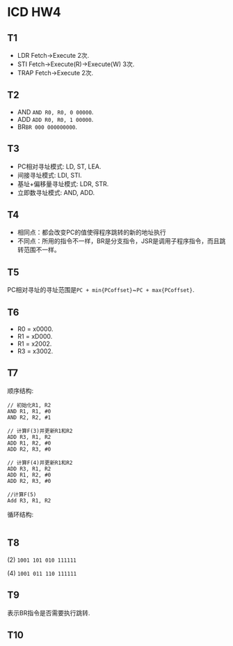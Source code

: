 # ICD HW4

## T1
- LDR   Fetch->Execute 2次.
- STI   Fetch->Execute(R)->Execute(W) 3次.
- TRAP  Fetch->Execute 2次.
## T2
- AND `AND R0, R0, 0 00000`.
- ADD `ADD R0, R0, 1 00000`.
- BR`BR 000 000000000`.
## T3
- PC相对寻址模式: LD, ST, LEA.
- 间接寻址模式: LDI, STI.
- 基址+偏移量寻址模式: LDR, STR.
- 立即数寻址模式: AND, ADD.
## T4
- 相同点：都会改变PC的值使得程序跳转的新的地址执行
- 不同点：所用的指令不一样，BR是分支指令，JSR是调用子程序指令，而且跳转范围不一样。
## T5
PC相对寻址的寻址范围是`PC + min{PCoffset}`~`PC + max{PCoffset}`.
## T6
- R0 = x0000.
- R1 = xD000.
- R1 = x2002.
- R3 = x3002.
## T7
顺序结构:
```
// 初始化R1, R2
AND R1, R1, #0
AND R2, R2, #1

// 计算F(3)并更新R1和R2
ADD R3, R1, R2
ADD R1, R2, #0
ADD R2, R3, #0

// 计算F(4)并更新R1和R2
ADD R3, R1, R2
ADD R1, R2, #0
ADD R2, R3, #0

//计算F(5)
Add R3, R1, R2
```
循环结构:
```

```
## T8
(2) `1001 101 010 111111`

(4) `1001 011 110 111111`
## T9
表示BR指令是否需要执行跳转.
## T10